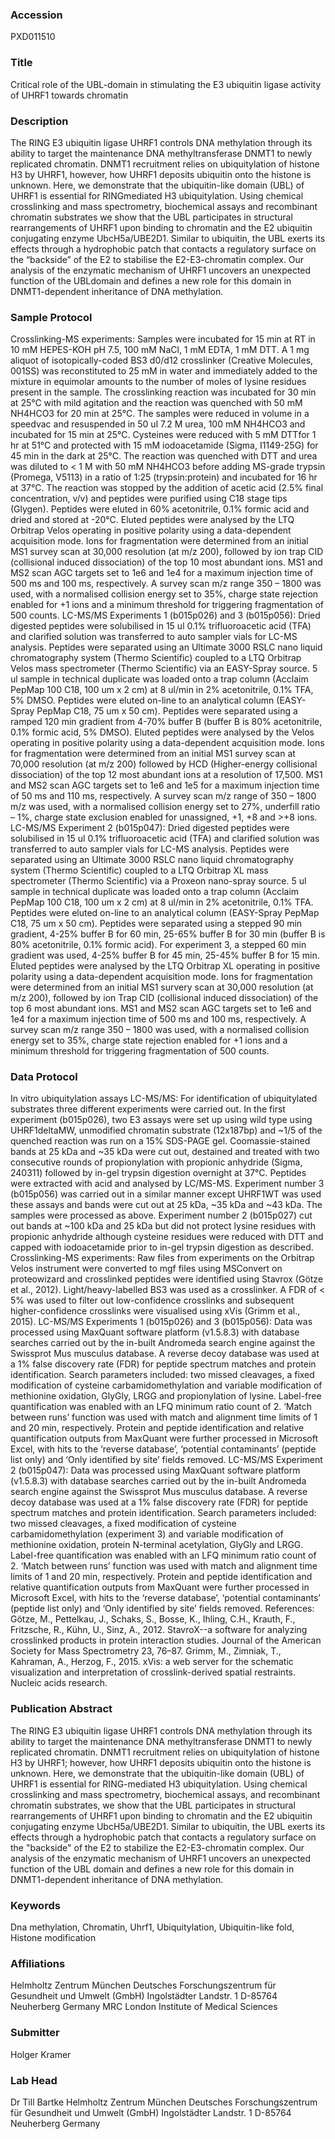 ### Accession
PXD011510

### Title
Critical role of the UBL-domain in stimulating the E3 ubiquitin ligase activity of UHRF1 towards chromatin

### Description
The RING E3 ubiquitin ligase UHRF1 controls DNA methylation through its ability to target the maintenance DNA methyltransferase DNMT1 to newly replicated chromatin. DNMT1 recruitment relies on ubiquitylation of histone H3 by UHRF1, however, how UHRF1 deposits ubiquitin onto the histone is unknown. Here, we demonstrate that the ubiquitin-like domain (UBL) of UHRF1 is essential for RINGmediated H3 ubiquitylation. Using chemical crosslinking and mass spectrometry, biochemical assays and recombinant chromatin substrates we show that the UBL participates in structural rearrangements of UHRF1 upon binding to chromatin and the E2 ubiquitin conjugating enzyme UbcH5a/UBE2D1. Similar to ubiquitin, the UBL exerts its effects through a hydrophobic patch that contacts a regulatory surface on the “backside” of the E2 to stabilise the E2-E3-chromatin complex. Our analysis of the enzymatic mechanism of UHRF1 uncovers an unexpected function of the UBLdomain and defines a new role for this domain in DNMT1-dependent inheritance of DNA methylation.

### Sample Protocol
Crosslinking-MS experiments:  Samples were incubated for 15 min at RT in 10 mM HEPES-KOH pH 7.5, 100 mM NaCl, 1 mM EDTA, 1 mM DTT. A 1 mg aliquot of isotopically-coded BS3 d0/d12 crosslinker (Creative Molecules, 001SS) was reconstituted to 25 mM in water and immediately added to the mixture in equimolar amounts to the number of moles of lysine residues present in the sample. The crosslinking reaction was incubated for 30 min at 25°C with mild agitation and the reaction was quenched with 50 mM NH4HCO3 for 20 min at 25°C. The samples were reduced in volume in a speedvac and resuspended in 50 ul 7.2 M urea, 100 mM NH4HCO3 and incubated for 15 min at 25°C. Cysteines were reduced with 5 mM DTTfor 1 hr at 51°C and protected with 15 mM iodoacetamide (Sigma, I1149-25G) for 45 min in the dark at 25°C. The reaction was quenched with DTT and urea was diluted to < 1 M with 50 mM NH4HCO3 before adding MS-grade trypsin (Promega, V5113) in a ratio of 1:25 (trypsin:protein) and incubated for 16 hr at 37°C. The reaction was stopped by the addition of acetic acid (2.5% final concentration, v/v) and peptides were purified using C18 stage tips (Glygen). Peptides were eluted in 60% acetonitrile, 0.1% formic acid and dried and stored at -20°C. Eluted peptides were analysed by the LTQ Orbitrap Velos operating in positive polarity using a data-dependent acquisition mode. Ions for fragmentation were determined from an initial MS1 survey scan at 30,000 resolution (at m/z 200), followed by ion trap CID (collisional induced dissociation) of the top 10 most abundant ions. MS1 and MS2 scan AGC targets set to 1e6 and 1e4 for a maximum injection time of 500 ms and 100 ms, respectively. A survey scan m/z range 350 – 1800 was used, with a normalised collision energy set to 35%, charge state rejection enabled for +1 ions and a minimum threshold for triggering fragmentation of 500 counts.  LC-MS/MS Experiments 1 (b015p026) and 3 (b015p056):  Dried digested peptides were solubilised in 15 ul 0.1% trifluoroacetic acid (TFA) and clarified solution was transferred to auto sampler vials for LC-MS analysis. Peptides were separated using an Ultimate 3000 RSLC nano liquid chromatography system (Thermo Scientific) coupled to a LTQ Orbitrap Velos mass spectrometer (Thermo Scientific) via an EASY-Spray source. 5 ul sample in technical duplicate was loaded onto a trap column (Acclaim PepMap 100 C18, 100 um x 2 cm) at 8 ul/min in 2% acetonitrile, 0.1% TFA, 5% DMSO. Peptides were eluted on-line to an analytical column (EASY-Spray PepMap C18, 75 um x 50 cm). Peptides were separated using a ramped 120 min gradient from 4-70% buffer B (buffer B is 80% acetonitrile, 0.1% formic acid, 5% DMSO). Eluted peptides were analysed by the Velos operating in positive polarity using a data-dependent acquisition mode. Ions for fragmentation were determined from an initial MS1 survey scan at 70,000 resolution (at m/z 200) followed by HCD (Higher-energy collisional dissociation) of the top 12 most abundant ions at a resolution of 17,500. MS1 and MS2 scan AGC targets set to 1e6 and 1e5 for a maximum injection time of 50 ms and 110 ms, respectively. A survey scan m/z range of 350 – 1800 m/z was used, with a normalised collision energy set to 27%, underfill ratio – 1%, charge state exclusion enabled for unassigned, +1, +8 and >+8 ions.    LC-MS/MS Experiment 2 (b015p047):  Dried digested peptides were solubilised in 15 ul 0.1% trifluoroacetic acid (TFA) and clarified solution was transferred to auto sampler vials for LC-MS analysis. Peptides were separated using an Ultimate 3000 RSLC nano liquid chromatography system (Thermo Scientific) coupled to a LTQ Orbitrap XL mass spectrometer (Thermo Scientific) via a Proxeon nano-spray source. 5 ul sample in technical duplicate was loaded onto a trap column (Acclaim PepMap 100 C18, 100 um x 2 cm) at 8 ul/min in 2% acetonitrile, 0.1% TFA. Peptides were eluted on-line to an analytical column (EASY-Spray PepMap C18, 75 um x 50 cm). Peptides were separated using a stepped 90 min gradient, 4-25% buffer B for 60 min, 25-65% buffer B for 30 min (buffer B is 80% acetonitrile, 0.1% formic acid). For experiment 3, a stepped 60 min gradient was used, 4-25% buffer B for 45 min, 25-45% buffer B for 15 min. Eluted peptides were analysed by the LTQ Orbitrap XL operating in positive polarity using a data-dependent acquisition mode. Ions for fragmentation were determined from an initial MS1 survery scan at 30,000 resolution (at m/z 200), followed by ion Trap CID (collisional induced dissociation) of the top 6 most abundant ions. MS1 and MS2 scan AGC targets set to 1e6 and 1e4 for a maximum injection time of 500 ms and 100 ms, respectively. A survey scan m/z range 350 – 1800 was used, with a normalised collision energy set to 35%, charge state rejection enabled for +1 ions and a minimum threshold for triggering fragmentation of 500 counts.

### Data Protocol
In vitro ubiquitylation assays LC-MS/MS:  For identification of ubiquitylated substrates three different experiments were carried out. In the first experiment (b015p026), two E3 assays were set up using wild type using UHRF1deltaMW, unmodified chromatin substrate (12x187bp) and ~1/5 of the quenched reaction was run on a 15% SDS-PAGE gel. Coomassie-stained bands at 25 kDa and ~35 kDa were cut out, destained and treated with two consecutive rounds of propionylation with propionic anhydride (Sigma, 240311) followed by in-gel trypsin digestion overnight at 37°C. Peptides were extracted with acid and analysed by LC/MS-MS. Experiment number 3 (b015p056) was carried out in a similar manner except UHRF1WT was used these assays and bands were cut out at 25 kDa, ~35 kDa and ~43 kDa. The samples were processed as above. Experiment number 2 (b015p027) cut out bands at ~100 kDa and 25 kDa but did not protect lysine residues with propionic anhydride although cysteine residues were reduced with DTT and capped with iodoacetamide prior to in-gel trypsin digestion as described.  Crosslinking-MS experiments: Raw files from experiments on the Orbitrap Velos instrument were converted to mgf files using MSConvert on proteowizard and crosslinked peptides were identified using Stavrox (Götze et al., 2012). Light/heavy-labelled BS3 was used as a crosslinker. A FDR of < 5% was used to filter out low-confidence crosslinks and subsequent higher-confidence crosslinks were visualised using xVis (Grimm et al., 2015).  LC-MS/MS Experiments 1 (b015p026) and 3 (b015p056): Data was processed using MaxQuant software platform (v1.5.8.3) with database searches carried out by the in-built Andromeda search engine against the Swissprot Mus musculus database. A reverse decoy database was used at a 1% false discovery rate (FDR) for peptide spectrum matches and protein identification. Search parameters included: two missed cleavages, a fixed modification of cysteine carbamidomethylation and variable modification of methionine oxidation, GlyGly, LRGG and propionylation of lysine. Label-free quantification was enabled with an LFQ minimum ratio count of 2. ‘Match between runs’ function was used with match and alignment time limits of 1 and 20 min, respectively. Protein and peptide identification and relative quantification outputs from MaxQuant were further processed in Microsoft Excel, with hits to the ‘reverse database’, ‘potential contaminants’ (peptide list only) and ‘Only identified by site’ fields removed.  LC-MS/MS Experiment 2 (b015p047):  Data was processed using MaxQuant software platform (v1.5.8.3) with database searches carried out by the in-built Andromeda search engine against the Swissprot Mus musculus database. A reverse decoy database was used at a 1% false discovery rate (FDR) for peptide spectrum matches and protein identification. Search parameters included: two missed cleavages, a fixed modification of cysteine carbamidomethylation (experiment 3) and variable modification of methionine oxidation, protein N-terminal acetylation, GlyGly and LRGG. Label-free quantification was enabled with an LFQ minimum ratio count of 2. ‘Match between runs’ function was used with match and alignment time limits of 1 and 20 min, respectively. Protein and peptide identification and relative quantification outputs from MaxQuant were further processed in Microsoft Excel, with hits to the ‘reverse database’, ‘potential contaminants’ (peptide list only) and ‘Only identified by site’ fields removed.  References: Götze, M., Pettelkau, J., Schaks, S., Bosse, K., Ihling, C.H., Krauth, F., Fritzsche, R., Kühn, U., Sinz, A., 2012. StavroX--a software for analyzing crosslinked products in protein interaction studies. Journal of the American Society for Mass Spectrometry 23, 76–87.   Grimm, M., Zimniak, T., Kahraman, A., Herzog, F., 2015. xVis: a web server for the schematic visualization and interpretation of crosslink-derived spatial restraints. Nucleic acids research.

### Publication Abstract
The RING E3 ubiquitin ligase UHRF1 controls DNA methylation through its ability to target the maintenance DNA methyltransferase DNMT1 to newly replicated chromatin. DNMT1 recruitment relies on ubiquitylation of histone H3 by UHRF1; however, how UHRF1 deposits ubiquitin onto the histone is unknown. Here, we demonstrate that the ubiquitin-like domain (UBL) of UHRF1 is essential for RING-mediated H3 ubiquitylation. Using chemical crosslinking and mass spectrometry, biochemical assays, and recombinant chromatin substrates, we show that the UBL participates in structural rearrangements of UHRF1 upon binding to chromatin and the E2 ubiquitin conjugating enzyme UbcH5a/UBE2D1. Similar to ubiquitin, the UBL exerts its effects through a hydrophobic patch that contacts a regulatory surface on the "backside" of the E2 to stabilize the E2-E3-chromatin complex. Our analysis of the enzymatic mechanism of UHRF1 uncovers an unexpected function of the UBL domain and defines a new role for this domain in DNMT1-dependent inheritance of DNA methylation.

### Keywords
Dna methylation, Chromatin, Uhrf1, Ubiquitylation, Ubiquitin-like fold, Histone modification

### Affiliations
Helmholtz Zentrum München  Deutsches Forschungszentrum für Gesundheit und Umwelt (GmbH)  Ingolstädter Landstr. 1  D-85764 Neuherberg Germany
MRC London Institute of Medical Sciences

### Submitter
Holger Kramer

### Lab Head
Dr Till Bartke
Helmholtz Zentrum München  Deutsches Forschungszentrum für Gesundheit und Umwelt (GmbH)  Ingolstädter Landstr. 1  D-85764 Neuherberg Germany


